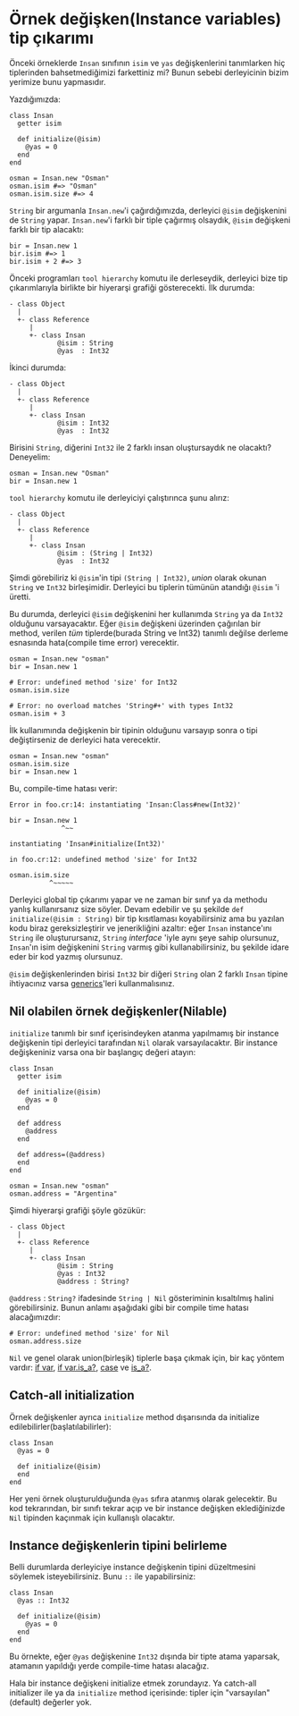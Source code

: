 # Örnek değişken(Instance variables) tip çıkarımı

Önceki örneklerde `Insan` sınıfının `isim` ve `yas` değişkenlerini tanımlarken hiç tiplerinden bahsetmediğimizi farkettiniz mi? Bunun sebebi derleyicinin bizim yerimize bunu yapmasıdır.

Yazdığımızda:

```crystal
class Insan
  getter isim

  def initialize(@isim)
    @yas = 0
  end
end

osman = Insan.new "Osman"
osman.isim #=> "Osman"
osman.isim.size #=> 4
```

`String` bir argumanla `Insan.new`'i çağırdığımızda, derleyici `@isim` değişkenini de `String` yapar.
`Insan.new`'i farklı bir tiple çağırmış olsaydık, `@isim` değişkeni farklı bir tip alacaktı:

```crystal
bir = Insan.new 1
bir.isim #=> 1
bir.isim + 2 #=> 3
```

Önceki programları `tool hierarchy` komutu ile derleseydik, derleyici bize tip çıkarımlarıyla birlikte bir hiyerarşi grafiği gösterecekti. İlk durumda:

```
- class Object
  |
  +- class Reference
     |
     +- class Insan
            @isim : String
            @yas  : Int32
```

İkinci durumda:

```
- class Object
  |
  +- class Reference
     |
     +- class Insan
            @isim : Int32
            @yas  : Int32
```

Birisini `String`, diğerini `Int32` ile 2 farklı insan oluştursaydık ne olacaktı? Deneyelim:

```crystal
osman = Insan.new "Osman"
bir = Insan.new 1
```

`tool hierarchy` komutu ile derleyiciyi çalıştırınca şunu alırız:
```
- class Object
  |
  +- class Reference
     |
     +- class Insan
            @isim : (String | Int32)
            @yas  : Int32
```

Şimdi görebiliriz ki `@isim`'in tipi `(String | Int32)`, *union* olarak okunan `String` ve `Int32` birleşimidir. Derleyici bu tiplerin tümünün atandığı `@isim` 'i üretti.

Bu durumda, derleyici `@isim` değişkenini her kullanımda `String` ya da `Int32` olduğunu varsayacaktır. Eğer `@isim` değişkeni üzerinden çağırılan bir method, verilen *tüm* tiplerde(burada String ve Int32) tanımlı değilse derleme esnasında hata(compile time error) verecektir.


```crystal
osman = Insan.new "osman"
bir = Insan.new 1

# Error: undefined method 'size' for Int32
osman.isim.size

# Error: no overload matches 'String#+' with types Int32
osman.isim + 3
```

İlk kullanımında değişkenin bir tipinin olduğunu varsayıp sonra o tipi değiştirseniz de derleyici hata verecektir.

```crystal
osman = Insan.new "osman"
osman.isim.size
bir = Insan.new 1
```

Bu, compile-time hatası verir:

```
Error in foo.cr:14: instantiating 'Insan:Class#new(Int32)'

bir = Insan.new 1
             ^~~

instantiating 'Insan#initialize(Int32)'

in foo.cr:12: undefined method 'size' for Int32

osman.isim.size
          ^~~~~~
```

Derleyici global tip çıkarımı yapar ve ne zaman bir sınıf ya da methodu yanlış kullanırsanız size söyler. Devam edebilir ve şu şekilde `def initialize(@isim : String)` bir tip kısıtlaması koyabilirsiniz ama bu yazılan kodu biraz gereksizleştirir ve jenerikliğini azaltır: eğer `Insan` instance'ını `String` ile oluşturursanız, `String` *interface* 'iyle aynı şeye sahip olursunuz, `Insan`'ın isim değişkenini `String` varmış gibi kullanabilirsiniz, bu şekilde idare eder bir kod yazmış olursunuz.

`@isim` değişkenlerinden birisi `Int32` bir diğeri `String` olan 2 farklı `Insan` tipine ihtiyacınız varsa [generics](generics.html)'leri kullanmalısınız.

## Nil olabilen örnek değişkenler(Nilable)

`initialize` tanımlı bir sınıf içerisindeyken atanma yapılmamış bir instance değişkenin tipi derleyici tarafından `Nil` olarak varsayılacaktır. Bir instance değişkeniniz varsa ona bir başlangıç değeri atayın:


```crystal
class Insan
  getter isim

  def initialize(@isim)
    @yas = 0
  end

  def address
    @address
  end

  def address=(@address)
  end
end

osman = Insan.new "osman"
osman.address = "Argentina"
```

Şimdi hiyerarşi grafiği şöyle gözükür:

```
- class Object
  |
  +- class Reference
     |
     +- class Insan
            @isim : String
            @yas : Int32
            @address : String?
```

`@address` : `String?` ifadesinde `String | Nil` gösteriminin kısaltılmış halini görebilirsiniz. Bunun anlamı aşağıdaki gibi bir compile time hatası alacağımızdır:

```crystal
# Error: undefined method 'size' for Nil
osman.address.size
```

`Nil` ve genel olarak union(birleşik) tiplerle başa çıkmak için, bir kaç yöntem vardır: [if var](if_var.html), [if var.is_a?](if_varis_a.html), [case](case.html) ve [is_a?](is_a.html).

## Catch-all initialization

Örnek değişkenler ayrıca `initialize` method dışarısında da initialize edilebilirler(başlatılabilirler):

```crystal
class Insan
  @yas = 0

  def initialize(@isim)
  end
end
```

Her yeni örnek oluşturulduğunda `@yas` sıfıra atanmış olarak gelecektir. Bu kod tekrarından, bir sınıfı tekrar açıp ve bir instance değişken eklediğinizde `Nil` tipinden kaçınmak için kullanışlı olacaktır.

## Instance değişkenlerin tipini belirleme

Belli durumlarda derleyiciye instance değişkenin tipini düzeltmesini söylemek isteyebilirsiniz. Bunu `::` ile yapabilirsiniz:

```crystal
class Insan
  @yas :: Int32

  def initialize(@isim)
    @yas = 0
  end
end
```

Bu örnekte, eğer `@yas` değişkenine `Int32` dışında bir tipte atama yaparsak, atamanın yapıldığı yerde compile-time hatası alacağız.

Hala bir instance değişkeni initialize etmek zorundayız. Ya catch-all initializer ile ya da `initialize` method içerisinde: tipler için "varsayılan"(default) değerler yok.
